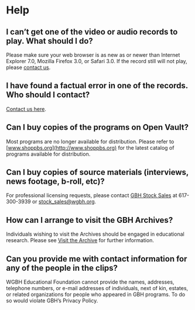 # Help
    
## I can’t get one of the video or audio records to play. What should I do?

Please make sure your web browser is as new as or newer than Internet 
Explorer 7.0, Mozilla Firefox 3.0, or Safari 3.0.
If the record still will not play, please
[contact us](/contact-us).

## I have found a factual error in one of the records. Who should I contact?

[Contact us here](/contact-us).

## Can I buy copies of the programs on Open Vault?

Most programs are no longer available for distribution. Please refer to
[www.shoppbs.org](http://www.shoppbs.org)
for the latest catalog of programs available for distribution.

##  Can I buy copies of source materials (interviews, news footage, b-roll, etc)?

For professional licensing requests, please contact 
[GBH Stock Sales](http://wgbhstocksales.org) at 
617-300-3939 or [stock_sales@wgbh.org](mailto:stock_sales@wgbh.org).

##  How can I arrange to visit the GBH Archives?

Individuals wishing to visit the Archives should be engaged in educational 
research. Please see [Visit the Archive](/visiting-the-archives) for further information.

##  Can you provide me with contact information for any of the people in the clips?

WGBH Educational Foundation cannot provide the names, addresses, telephone 
numbers, or e-mail addresses of individuals, next of kin, estates, or related 
organizations for people who appeared in GBH programs. To do so would violate 
GBH’s Privacy Policy.